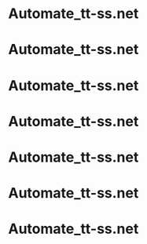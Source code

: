 # Automate_tt-ss.net
# Automate_tt-ss.net
# Automate_tt-ss.net
# Automate_tt-ss.net
# Automate_tt-ss.net
# Automate_tt-ss.net
# Automate_tt-ss.net
